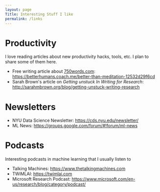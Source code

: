 ```yaml
---
layout: page
Title: Interesting Stuff I like
permalink: /links
---
```



# Productivity
I love reading articles about new productivity hacks, tools, etc. I plan to share some of them here.

* Free writing article about [750words.com](www.750words.com): <https://betterhumans.coach.me/better-than-meditation-12532d29f6cd>
* Sarah Brown's article on *Getting unstuck In Writing for Research*: <http://sarahmbrown.org/blog/getting-unstuck-writing-research>

# Newsletters

* NYU Data Science Newsletter: <https://cds.nyu.edu/newsletter/>
* ML News: <https://groups.google.com/forum/#!forum/ml-news>

# Podcasts
Interesting podcasts in machine learning that I usually listen to

* Talking Machines: <https://www.thetalkingmachines.com>
* TWiMLAI: <https://twimlai.com>
* Microsoft Research Podcast: <https://www.microsoft.com/en-us/research/blog/category/podcast/>